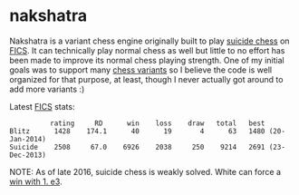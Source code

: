# nakshatra
Nakshatra is a variant chess engine originally built to play [suicide chess](https://en.wikipedia.org/wiki/Losing_Chess) on [FICS](http://www.freechess.org). It can technically play normal chess as well but little to no effort has been made to improve its normal chess playing strength. One of my initial goals was to support many [chess variants](https://en.wikipedia.org/wiki/List_of_chess_variants) so I believe the code is well organized for that purpose, at least, though I never actually got around to add more variants :)

Latest [FICS](http://www.freechess.org) stats:

              rating     RD      win    loss    draw   total   best 
    Blitz      1428    174.1      40      19       4      63   1480 (20-Jan-2014) 
    Suicide    2508     67.0    6926    2038     250    9214   2691 (23-Dec-2013) 

NOTE: As of late 2016, suicide chess is weakly solved. White can force a [win with 1. e3](http://magma.maths.usyd.edu.au/~watkins/LOSING_CHESS/ICGA2016.pdf).
